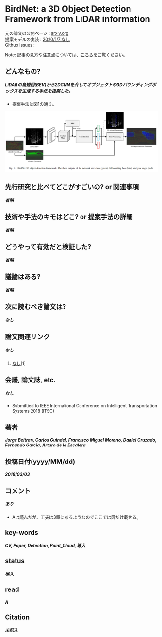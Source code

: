 # BirdNet: a 3D Object Detection Framework from LiDAR information

元の論文の公開ページ : [arxiv.org](https://arxiv.org/abs/1805.01195)  
提案モデルの実装 : [2020/1/7:なし]()  
Github Issues : []()  

Note: 記事の見方や注意点については、[こちら](/)をご覧ください。

## どんなもの?
##### LiDARの鳥観図(BEV)から2DCNNを介してオブジェクトの3Dバウンディングボックスを生成する手法を提案した。
- 提案手法は図1の通り。

![fig1](img/Ba3ODFfLI/fig1.png)

## 先行研究と比べてどこがすごいの? or 関連事項
##### 省略

## 技術や手法のキモはどこ? or 提案手法の詳細
##### 省略

## どうやって有効だと検証した?
##### 省略

## 議論はある?
##### 省略

## 次に読むべき論文は?
##### なし

## 論文関連リンク
##### なし
1. [なし]()[1]

## 会議, 論文誌, etc.
##### なし
- Submittied to IEEE International Conference on Intelligent Transportation Systems 2018 (ITSC)

## 著者
##### Jorge Beltran, Carlos Guindel, Francisco Miguel Moreno, Daniel Cruzado, Fernando Garcia, Arturo de la Escalera

## 投稿日付(yyyy/MM/dd)
##### 2018/03/03

## コメント
##### あり
- Aは読んだが、工夫は3章にあるようなのでここでは図だけ載せる。

## key-words
##### CV, Paper, Detection, Point_Cloud, 導入

## status
##### 導入

## read
##### A

## Citation
##### 未記入
